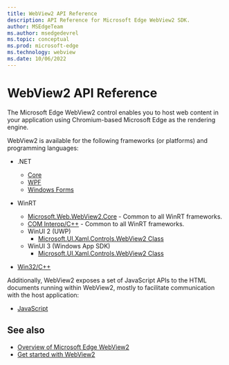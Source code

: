 ```yaml
---
title: WebView2 API Reference
description: API Reference for Microsoft Edge WebView2 SDK.
author: MSEdgeTeam
ms.author: msedgedevrel
ms.topic: conceptual
ms.prod: microsoft-edge
ms.technology: webview
ms.date: 10/06/2022
---
```

# WebView2 API Reference

The Microsoft Edge WebView2 control enables you to host web content in your application using Chromium-based Microsoft Edge as the rendering engine.

WebView2 is available for the following frameworks (or platforms) and programming languages:

*  .NET
   * [Core](/dotnet/api/microsoft.web.webview2.core)
   * [WPF](/dotnet/api/microsoft.web.webview2.wpf)
   * [Windows Forms](/dotnet/api/microsoft.web.webview2.winforms)

*  WinRT
   * [Microsoft.Web.WebView2.Core](/microsoft-edge/webview2/reference/winrt/microsoft_web_webview2_core/index) - Common to all WinRT frameworks.
   * [COM Interop/C++](/microsoft-edge/webview2/reference/winrt/interop/index) - Common to all WinRT frameworks.
   *  WinUI 2 (UWP)
      * [Microsoft.UI.Xaml.Controls.WebView2 Class](/windows/winui/api/microsoft.ui.xaml.controls.webview2)
   *  WinUI 3 (Windows App SDK)
      * [Microsoft.UI.Xaml.Controls.WebView2 Class](/windows/windows-app-sdk/api/winrt/microsoft.ui.xaml.controls.webview2)

* [Win32/C++](/microsoft-edge/webview2/reference/win32/index)

Additionally, WebView2 exposes a set of JavaScript APIs to the HTML documents running within WebView2, mostly to facilitate communication with the host application:

* [JavaScript](/microsoft-edge/webview2/reference/javascript/index)

<!-- ====================================================================== -->
## See also

* [Overview of Microsoft Edge WebView2](index.md)
* [Get started with WebView2](get-started/get-started.md)
